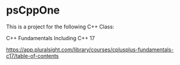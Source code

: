# psCppOne

This is a project for the following C++ Class:

C++ Fundamentals Including C++ 17

https://app.pluralsight.com/library/courses/cplusplus-fundamentals-c17/table-of-contents
